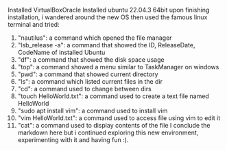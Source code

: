 Installed VirtualBoxOracle
Installed ubuntu 22.04.3 64bit
upon finishing installation, i wandered around the new OS
then used the famous linux terminal and tried:
1. "nautilus": a command which opened the file manager
2. "lsb_release -a": a command that showed the ID, ReleaseDate, CodeName of installed Ubuntu
3. "df": a command that showed the disk space usage
4. "top": a command showed a menu similar to TaskManager on windows
5. "pwd": a command that showed current directory
6. "ls": a command which listed current files in the dir
7. "cd": a command used to change between dirs
8. "touch HelloWorld.txt": a command used to create a text file named HelloWorld
9. "sudo apt install vim": a command used to install vim
10. "vim HelloWorld.txt": a command used to access file using vim to edit it 
11. "cat": a command used to display contents of the file
I conclude the markdown here but i continued exploring this new environment, experimenting with it and having fun :).
